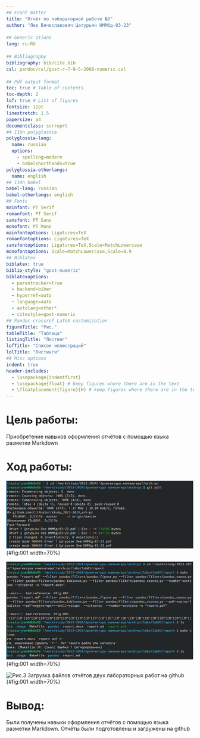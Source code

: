 ```yaml
---
## Front matter
title: "Отчёт по лабораторной работе №3"
author: "Лев Вячеславович Цатурьян НММбд-03-23"

## Generic otions
lang: ru-RU

## Bibliography
bibliography: bib/cite.bib
csl: pandoc/csl/gost-r-7-0-5-2008-numeric.csl

## Pdf output format
toc: true # Table of contents
toc-depth: 2
lof: true # List of figures
fontsize: 12pt
linestretch: 1.5
papersize: a4
documentclass: scrreprt
## I18n polyglossia
polyglossia-lang:
  name: russian
  options:
	- spelling=modern
	- babelshorthands=true
polyglossia-otherlangs:
  name: english
## I18n babel
babel-lang: russian
babel-otherlangs: english
## Fonts
mainfont: PT Serif
romanfont: PT Serif
sansfont: PT Sans
monofont: PT Mono
mainfontoptions: Ligatures=TeX
romanfontoptions: Ligatures=TeX
sansfontoptions: Ligatures=TeX,Scale=MatchLowercase
monofontoptions: Scale=MatchLowercase,Scale=0.9
## Biblatex
biblatex: true
biblio-style: "gost-numeric"
biblatexoptions:
  - parentracker=true
  - backend=biber
  - hyperref=auto
  - language=auto
  - autolang=other*
  - citestyle=gost-numeric
## Pandoc-crossref LaTeX customization
figureTitle: "Рис."
tableTitle: "Таблица"
listingTitle: "Листинг"
lofTitle: "Список иллюстраций"
lolTitle: "Листинги"
## Misc options
indent: true
header-includes:
  - \usepackage{indentfirst}
  - \usepackage{float} # keep figures where there are in the text
  - \floatplacement{figure}{H} # keep figures where there are in the text
---
```


# Цель работы:

Приобретение навыков оформления отчётов с помощью языка разметки Markdown

# Ход работы:

![Рис.1 Переход в учебный каталог и обновление локального репозитория с помощью git pull](image/1.png){#fig:001 width=70%}

![Рис.2 Проведение компиляции шаблона с использованием Makefile, проверка наличия созданных файлов и их удаление](image/2.png){#fig:001 width=70%}

![Рис.3 Загрузка файлов отчётов двух лабораторных работ на github](image/3.png){#fig:001 width=70%}

# Вывод:

Были получены навыки оформления отчётов с помощью языка разметки Markdown.
Отчёты были подготовлены и загружены на github


